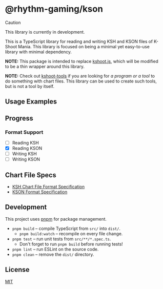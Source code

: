 # @rhythm-gaming/kson

> [!CAUTION]
> This library is currently in development.

This is a TypeScript library for reading and writing KSH and KSON files of K-Shoot Mania.
This library is focused on being a minimal yet easy-to-use library with minimal dependency.

**NOTE:** This package is intended to replace [kshoot.js](https://github.com/rhythm-gaming/kshoot.js), which will be modified to be a thin wrapper around this library.

**NOTE:** Check out [kshoot-tools](https://github.com/rhythm-gaming/kshoot-tools) if you are looking for *a program or a tool* to do something with chart files.
This library can be used to create such tools, but is not a tool by itself.

## Usage Examples

## Progress

### Format Support

- [ ] Reading KSH
- [X] Reading KSON
- [ ] Writing KSH
- [ ] Writing KSON

## Chart File Specs

- [KSH Chart File Format Specification](https://github.com/m4saka/ksm-chart-format-spec/blob/master/ksh_format.md)
- [KSON Format Specification](https://github.com/m4saka/ksm-chart-format-spec/blob/master/kson_format.md)

## Development

This project uses [pnpm](https://pnpm.io/) for package management.

- `pnpm build` – compile TypeScript from `src/` into `dist/`.
  - `pnpm build:watch` – recompile on every file change.
- `pnpm test` – run unit tests from `src/**/*.spec.ts`.
  - Don't forget to run `pnpm build` before running tests!
- `pnpm lint` – run ESLint on the source code.
- `pnpm clean` – remove the `dist/` directory.

## License

[MIT](./LICENSE)
